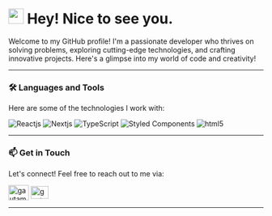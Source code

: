 <h1><img src="https://emojis.slackmojis.com/emojis/images/1531849430/4246/blob-sunglasses.gif?1531849430" width="30"/> Hey! Nice to see you.</h1>

Welcome to my GitHub profile! I'm a passionate developer who thrives on solving problems, exploring cutting-edge technologies, and crafting innovative projects. Here's a glimpse into my world of code and creativity!

---

### 🛠️ Languages and Tools

Here are some of the technologies I work with:

<div>
  <img alt="Reactjs" src="https://img.shields.io/badge/-Reactjs-45b8d8?style=flat-square&logo=react&logoColor=white" />
  <img alt="Nextjs" src="https://img.shields.io/badge/-Nextjs-000?style=flat-square&logo=next.js&logoColor=white" />
  <img alt="TypeScript" src="https://img.shields.io/badge/-TypeScript-007ACC?style=flat-square&logo=typescript&logoColor=white" />
  <img alt="Styled Components" src="https://img.shields.io/badge/-Styled_Components-db7092?style=flat-square&logo=styled-components&logoColor=white" />
  <img alt="html5" src="https://img.shields.io/badge/-HTML5-E34F26?style=flat-square&logo=html5&logoColor=white" />
</div>

---

### 📫 Get in Touch

Let's connect! Feel free to reach out to me via:

<a href="https://linkedin.com/in/yousef1242 " target="blank"><img align="center" src="https://raw.githubusercontent.com/rahuldkjain/github-profile-readme-generator/master/src/images/icons/Social/linked-in-alt.svg" alt="gautamkrishnar" height="30" width="40" /></a>
<a href="mailto:yousefahmedelshahed@gmail.com" target="blank"><img align="center" src="https://upload.wikimedia.org/wikipedia/commons/thumb/7/7e/Gmail_icon_%282020%29.svg/1280px-Gmail_icon_%282020%29.svg.png" alt="gautamkrishnar" height="25" width="35" /></a>

---
